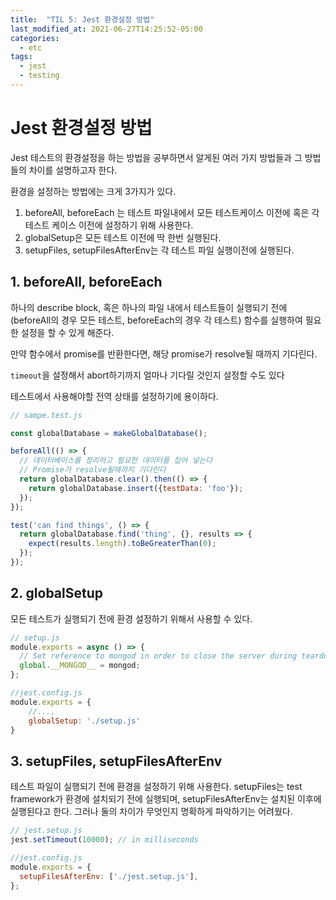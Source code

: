 ```yaml
---
title:  "TIL 5: Jest 환경설정 방법"
last_modified_at: 2021-06-27T14:25:52-05:00
categories:
  - etc
tags:
  - jest
  - testing
---
```


# Jest 환경설정 방법

Jest 테스트의 환경설정을 하는 방법을 공부하면서 알게된 여러 가지 방법들과 그 방법들의 차이를 설명하고자 한다.

환경을 설정하는 방법에는 크게 3가지가 있다.

1. beforeAll, beforeEach 는 테스트 파일내에서 모든 테스트케이스 이전에 혹은 각 테스트 케이스 이전에 설정하기 위해 사용한다.
2. globalSetup은 모든 테스트 이전에 딱 한번 실행된다.
3. setupFiles, setupFilesAfterEnv는 각 테스트 파일 실행이전에 실행된다.


## 1. beforeAll, beforeEach

하나의 describe block, 혹은 하나의 파일 내에서 테스트들이 실행되기 전에(beforeAll의 경우 모든 테스트, beforeEach의 경우 각 테스트) 함수를 실행하여 필요한 설정을 할 수 있게 해준다. 

만약 함수에서 promise를 반환한다면, 해당 promise가 resolve될 때까지 기다린다.

`timeout`을 설정해서 abort하기까지 얼마나 기다릴 것인지 설정할 수도 있다

테스트에서 사용해야할 전역 상태를 설정하기에 용이하다.

```js
// sampe.test.js

const globalDatabase = makeGlobalDatabase();

beforeAll(() => {
  // 데이터베이스를 정리하고 필요한 데이터를 집어 넣는다
  // Promise가 resolve될때까지 기다린다
  return globalDatabase.clear().then(() => {
    return globalDatabase.insert({testData: 'foo'});
  });
});

test('can find things', () => {
  return globalDatabase.find('thing', {}, results => {
    expect(results.length).toBeGreaterThan(0);
  });
});


```



## 2. globalSetup

모든 테스트가 실행되기 전에 환경 설정하기 위해서 사용할 수 있다.
```js
// setup.js
module.exports = async () => {
  // Set reference to mongod in order to close the server during teardown.
  global.__MONGOD__ = mongod;
};
```
```js
//jest.config.js
module.exports = {
    //...,
    globalSetup: './setup.js'
}
```


## 3. setupFiles, setupFilesAfterEnv

테스트 파일이 실행되기 전에 환경을 설정하기 위해 사용한다. setupFiles는 test framework가 환경에 설치되기 전에 실행되며, setupFilesAfterEnv는 설치된 이후에 실행된다고 한다. 그러나 둘의 차이가 무엇인지 명확하게 파악하기는 어려웠다.

```js
// jest.setup.js
jest.setTimeout(10000); // in milliseconds
```

```js
//jest.config.js
module.exports = {
  setupFilesAfterEnv: ['./jest.setup.js'],
};
```


